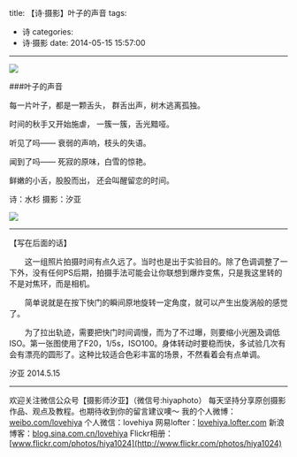 title: 【诗·摄影】叶子的声音
tags:
  - 诗
categories:
  - 诗·摄影
date: 2014-05-15 15:57:00
---
![](http://mmbiz.qpic.cn/mmbiz/xBmfrfspdrwp8IjGye7QmyxRIXT7oQZGECbZe8zNhdIKWric6Kekojw8by8o1svOjFRm4vJ5ib8XmjDHBKhnYXmA/0)

###叶子的声音

每一片叶子，都是一颗舌头，
群舌出声，树木逃离孤独。

时间的秋手又开始施虐，
一簇一簇，舌光黯哑。

听见了吗——
衰弱的声响，枝头的失语。

闻到了吗——
死寂的原味，白雪的惊艳。

鲜嫩的小舌，股股而出，
还会叫醒留恋的时间。


诗：水杉
摄影：汐亚

![](http://mmbiz.qpic.cn/mmbiz/xBmfrfspdryYIuv9opgcjBlsNpic0aCuvibiaqN6xntGD78QNbkWAchmpxibkF7sOolry69FPpCib71Z4AUSNZ5NuSg/0)

----------------
【写在后面的话】

　　这一组照片拍摄时间有点久远了。当时也是出于实验目的。除了色调调整了一下外，没有任何PS后期，拍摄手法可能会让你联想到爆炸变焦，只是我这里转的不是对焦环，而是相机。

　　简单说就是在按下快门的瞬间原地旋转一定角度，就可以产生出旋涡般的感觉了。

　　为了拉出轨迹，需要把快门时间调慢，而为了不过曝，则要缩小光圈及调低ISO。第一张图使用了F20，1/5s，ISO100。身体转动时要稳而快，多试验几次有会有漂亮的圆形了。这种比较适合色彩丰富的场景，不然看着会有点单调。

汐亚
2014.5.15

---------------
欢迎关注微信公众号【摄影师汐亚】（微信号:hiyaphoto）
每天坚持分享原创摄影作品、观点及教程。也期待收到你的留言建议噢～
我的个人微博：[weibo.com/lovehiya](http://weibo.com/lovehiya)
个人微信：lovehiya
网易lofter：[lovehiya.lofter.com](http://lovehiya.lofter.com)
新浪博客：[blog.sina.com.cn/lovehiya](http://blog.sina.com.cn/lovehiya)
Flickr相册：[www.flickr.com/photos/hiya1024](http://www.flickr.com/photos/hiya1024)
